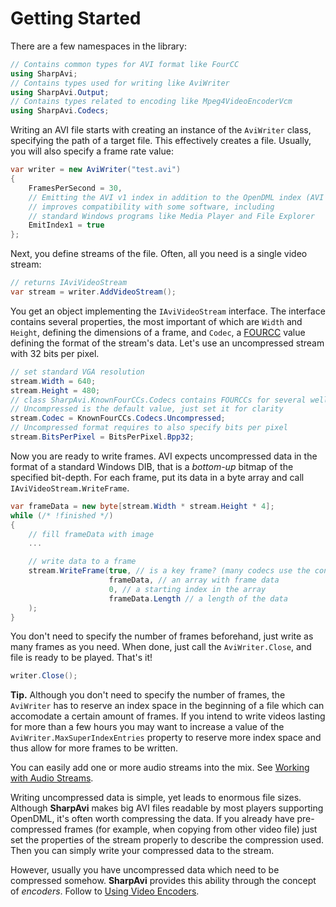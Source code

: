 # Getting Started

There are a few namespaces in the library:
```cs
// Contains common types for AVI format like FourCC
using SharpAvi;
// Contains types used for writing like AviWriter
using SharpAvi.Output;
// Contains types related to encoding like Mpeg4VideoEncoderVcm
using SharpAvi.Codecs;
```

Writing an AVI file starts with creating an instance of the `AviWriter` class, specifying the path of a target file. This effectively creates a file. Usually, you will also specify a frame rate value:
```cs
var writer = new AviWriter("test.avi")
{
    FramesPerSecond = 30,
    // Emitting the AVI v1 index in addition to the OpenDML index (AVI v2)
    // improves compatibility with some software, including 
    // standard Windows programs like Media Player and File Explorer
    EmitIndex1 = true
};
```

Next, you define streams of the file. Often, all you need is a single video stream:
```cs
// returns IAviVideoStream
var stream = writer.AddVideoStream();
```

You get an object implementing the `IAviVideoStream` interface. The interface contains several properties, the most important of which are `Width` and `Height`, defining the dimensions of a frame, and `Codec`, a [FOURCC](https://wikipedia.org/wiki/FourCC) value defining the format of the stream's data. Let's use an uncompressed stream with 32 bits per pixel.
```cs
// set standard VGA resolution
stream.Width = 640;
stream.Height = 480;
// class SharpAvi.KnownFourCCs.Codecs contains FOURCCs for several well-known codecs
// Uncompressed is the default value, just set it for clarity
stream.Codec = KnownFourCCs.Codecs.Uncompressed;
// Uncompressed format requires to also specify bits per pixel
stream.BitsPerPixel = BitsPerPixel.Bpp32;
```

Now you are ready to write frames. AVI expects uncompressed data in the format of a standard Windows DIB, that is a _bottom-up_ bitmap of the specified bit-depth. For each frame, put its data in a byte array and call `IAviVideoStream.WriteFrame`.
```cs
var frameData = new byte[stream.Width * stream.Height * 4];
while (/* !finished */)
{
    // fill frameData with image
    ...

    // write data to a frame
    stream.WriteFrame(true, // is a key frame? (many codecs use the concept of key frames, for others - all frames are keys)
                      frameData, // an array with frame data
                      0, // a starting index in the array
                      frameData.Length // a length of the data
    );
}
```

You don't need to specify the number of frames beforehand, just write as many frames as you need. When done, just call the `AviWriter.Close`, and file is ready to be played. That's it!
```cs
writer.Close();
```

**Tip.** Although you don't need to specify the number of frames, the `AviWriter` has to reserve an index space in the beginning of a file which can accomodate a certain amount of frames. If you intend to write videos lasting for more than a few hours you may want to increase a value of the `AviWriter.MaxSuperIndexEntries` property to reserve more index space and thus allow for more frames to be written.

You can easily add one or more audio streams into the mix. See [Working with Audio Streams](working-with-audio-streams.md).

Writing uncompressed data is simple, yet leads to enormous file sizes. Although **SharpAvi** makes big AVI files readable by most players supporting OpenDML, it's often worth compressing the data.
If you already have pre-compressed frames (for example, when copying from other video file) just set the properties of the stream properly to describe the compression used. Then you can simply write your compressed data to the stream.

However, usually you have uncompressed data which need to be compressed somehow. **SharpAvi** provides this ability through the concept of _encoders_. Follow to [Using Video Encoders](using-video-encoders.md).
